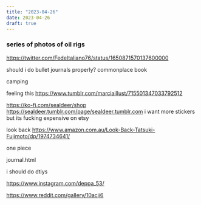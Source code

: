 ```yaml
---
title: "2023-04-26"
date: 2023-04-26
draft: true
---
```


### series of photos of oil rigs
https://twitter.com/FedeItaliano76/status/1650871570137600000

should i do bullet journals properly?
commonplace book

camping

feeling this
https://www.tumblr.com/marciaillust/715501347033792512

https://ko-fi.com/sealdeer/shop
https://sealdeer.tumblr.com/page/sealdeer.tumblr.com
i want more stickers but its fucking expensive on etsy

look back https://www.amazon.com.au/Look-Back-Tatsuki-Fujimoto/dp/1974734641/

one piece

journal.html

i should do dtiys

https://www.instagram.com/deppa_53/

https://www.reddit.com/gallery/10acji6